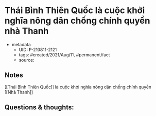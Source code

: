 # Thái Bình Thiên Quốc là cuộc khởi nghĩa nông dân chống chính quyền nhà Thanh

- metadata
	- UID: P-210811-2121
	- tags: #created/2021/Aug/11, #permanent/fact 
	- source: 

## Notes
[[Thái Bình Thiên Quốc]] là cuộc khởi nghĩa nông dân chống chính quyền [[Nhà Thanh]]

## Questions & thoughts:
